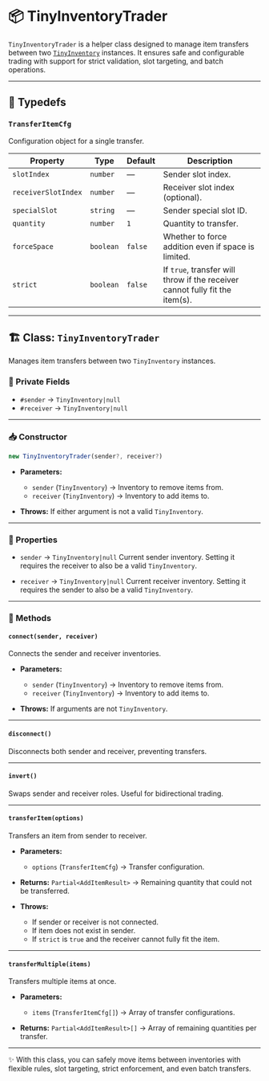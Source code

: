 # 📦 TinyInventoryTrader

`TinyInventoryTrader` is a helper class designed to manage item transfers between two [`TinyInventory`](./TinyInventory.mjs) instances.
It ensures safe and configurable trading with support for strict validation, slot targeting, and batch operations.

---

## 🔖 Typedefs

### `TransferItemCfg`

Configuration object for a single transfer.

| Property            | Type      | Default | Description                                                                  |
| ------------------- | --------- | ------- | ---------------------------------------------------------------------------- |
| `slotIndex`         | `number`  | —       | Sender slot index.                                                           |
| `receiverSlotIndex` | `number`  | —       | Receiver slot index (optional).                                              |
| `specialSlot`       | `string`  | —       | Sender special slot ID.                                                      |
| `quantity`          | `number`  | `1`     | Quantity to transfer.                                                        |
| `forceSpace`        | `boolean` | `false` | Whether to force addition even if space is limited.                          |
| `strict`            | `boolean` | `false` | If `true`, transfer will throw if the receiver cannot fully fit the item(s). |

---

## 🏗️ Class: `TinyInventoryTrader`

Manages item transfers between two `TinyInventory` instances.

### 🔑 Private Fields

* `#sender` → `TinyInventory|null`
* `#receiver` → `TinyInventory|null`

---

### 📥 Constructor

```js
new TinyInventoryTrader(sender?, receiver?)
```

* **Parameters:**

  * `sender` (`TinyInventory`) → Inventory to remove items from.
  * `receiver` (`TinyInventory`) → Inventory to add items to.
* **Throws:** If either argument is not a valid `TinyInventory`.

---

### 📌 Properties

* `sender` → `TinyInventory|null`
  Current sender inventory. Setting it requires the receiver to also be a valid `TinyInventory`.

* `receiver` → `TinyInventory|null`
  Current receiver inventory. Setting it requires the sender to also be a valid `TinyInventory`.

---

### 🔧 Methods

#### `connect(sender, receiver)`

Connects the sender and receiver inventories.

* **Parameters:**

  * `sender` (`TinyInventory`) → Inventory to remove items from.
  * `receiver` (`TinyInventory`) → Inventory to add items to.
* **Throws:** If arguments are not `TinyInventory`.

---

#### `disconnect()`

Disconnects both sender and receiver, preventing transfers.

---

#### `invert()`

Swaps sender and receiver roles.
Useful for bidirectional trading.

---

#### `transferItem(options)`

Transfers an item from sender to receiver.

* **Parameters:**

  * `options` (`TransferItemCfg`) → Transfer configuration.
* **Returns:** `Partial<AddItemResult>` → Remaining quantity that could not be transferred.
* **Throws:**

  * If sender or receiver is not connected.
  * If item does not exist in sender.
  * If `strict` is `true` and the receiver cannot fully fit the item.

---

#### `transferMultiple(items)`

Transfers multiple items at once.

* **Parameters:**

  * `items` (`TransferItemCfg[]`) → Array of transfer configurations.
* **Returns:** `Partial<AddItemResult>[]` → Array of remaining quantities per transfer.

---

✨ With this class, you can safely move items between inventories with flexible rules, slot targeting, strict enforcement, and even batch transfers.
